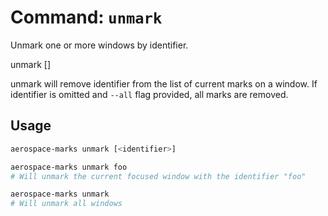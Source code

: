 # Command: `unmark`

Unmark one or more windows by identifier.

unmark [<identifier>]

unmark will remove identifier from the list of current marks on a window. If identifier is omitted and `--all` flag provided, all marks are removed.

## Usage

```bash
aerospace-marks unmark [<identifier>]

aerospace-marks unmark foo
# Will unmark the current focused window with the identifier "foo"

aerospace-marks unmark
# Will unmark all windows 
```
